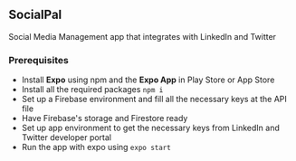 ## SocialPal

Social Media Management app that integrates with LinkedIn and Twitter

### Prerequisites
- Install <b>Expo</b> using npm and the <b>Expo App</b> in Play Store or App Store
- Install all the required packages
```npm i```
- Set up a Firebase environment and fill all the necessary keys at the API file
- Have Firebase's storage and Firestore ready
- Set up app environment to get the necessary keys from LinkedIn and Twitter developer portal
- Run the app with expo using
```expo start```

